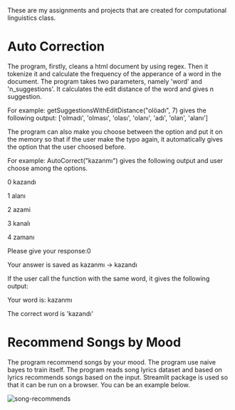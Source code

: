 These are my assignments and projects that are created for computational linguistics class.

# Auto Correction

The program, firstly, cleans a html document by using regex. Then it tokenize it and calculate the frequency of the apperance of a word in the document. The program takes two parameters, namely 'word' and 'n_suggestions'. It calculates the edit distance of the word and gives n suggestion.

For example:
getSuggestionsWithEditDistance("olöadı", 7) gives the following output: ['olmadı', 'olması', 'olası', 'olanı', 'adı', 'olan', 'alanı']

The program can also make you choose between the option and put it on the memory so that if the user make the typo again, it automatically gives the option that the user choosed before.

For example:
AutoCorrect("kazanmı") gives the following output and user choose among the options.

0 kazandı

1 alanı

2 azami

3 kanalı

4 zamanı

Please give your response:0

Your answer is saved as kazanmı -> kazandı

If the user call the function with the same word, it gives the following output:

Your word is: kazanmı

The correct word is 'kazandı'

# Recommend Songs by Mood

The program recommend songs by your mood. The program use naive bayes to train itself. The program reads song lyrics dataset and based on lyrics recommends songs based on the input. Streamlit package is used so that it can be run on a browser. You can be an example below.

![song-recommends](https://github.com/ahmethaksever/comp-ling/assets/107223224/5f38c10e-e46a-493d-9517-f138a0f2fe32)
